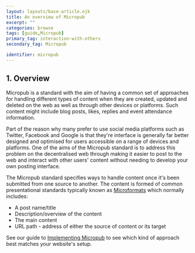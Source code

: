 ```yaml
---
layout: layouts/base-article.njk
title: An overview of Micropub
excerpt: ""
categories: browse
tags: [guide,Micropub]
primary_tag: interaction-with-others
secondary_tag: Micropub

identifier: micropub
---
```

## 1. Overview
Micropub is a standard with the aim of having a common set of approaches for handling different types of content when they are created, updated and deleted on the web as well as through other devices or platforms. Such content might include blog posts, likes, replies and event attendance information.

Part of the reason why many prefer to use social media platforms such as Twitter, Facebook and Google is that they're interface is generally far better designed and optimised for users accessible on a range of devices and platforms. One of the aims of the Micropub standard is to address this problem on the decentralised web through making it easier to post to the web and interact with other users' content without needing to develop your own posting interface.

The Micropub standard specifies ways to handle content once it's been submitted from one source to another. The content is formed of common presentational standards typically known as [Microformats](/browse/microformats) which normally includes:

- A post name/title
- Description/overview of the content
- The main content
- URL path - address of either the source of content or its target

See our guide to [Implementing Micropub](/browse/micropub-details/#implementation) to see which kind of approach best matches your website's setup.